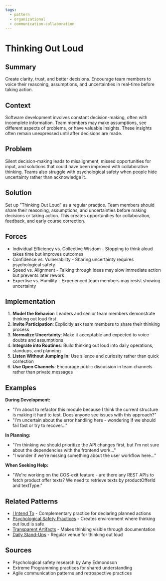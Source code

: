 ```yaml
---
tags:
  - pattern
  - organizational
  - communication-collaboration
---
```

# Thinking Out Loud

## Summary
Create clarity, trust, and better decisions. Encourage team members to voice their reasoning, assumptions, and uncertainties in real-time before taking action.

## Context
Software development involves constant decision-making, often with incomplete information. Team members may make assumptions, see different aspects of problems, or have valuable insights. These insights often remain unexpressed until after decisions are made.

## Problem
Silent decision-making leads to misalignment, missed opportunities for input, and solutions that could have been improved with collaborative thinking. Teams also struggle with psychological safety when people hide uncertainty rather than acknowledge it.

## Solution
Set up "Thinking Out Loud" as a regular practice. Team members should share their reasoning, assumptions, and uncertainties before making decisions or taking action. This creates opportunities for collaboration, feedback, and early course correction.

## Forces
- Individual Efficiency vs. Collective Wisdom - Stopping to think aloud takes time but improves outcomes
- Confidence vs. Vulnerability - Sharing uncertainty requires psychological safety
- Speed vs. Alignment - Talking through ideas may slow immediate action but prevents later rework
- Expertise vs. Humility - Experienced team members may resist showing uncertainty

## Implementation
1. **Model the Behavior**: Leaders and senior team members demonstrate thinking out loud first
2. **Invite Participation**: Explicitly ask team members to share their thinking process
3. **Normalize Uncertainty**: Make it acceptable and expected to voice doubts and assumptions
4. **Integrate into Routines**: Build thinking out loud into daily operations, standups, and planning
5. **Listen Without Jumping In**: Use silence and curiosity rather than quick correction
6. **Use Open Channels**: Encourage public discussion in team channels rather than private messages

## Examples
**During Development:**
- "I'm about to refactor this module because I think the current structure is making it hard to test. Does anyone see issues with this approach?"
- "I'm uncertain about the error handling here - wondering if we should fail fast or try to recover..."

**In Planning:**
- "I'm thinking we should prioritize the API changes first, but I'm not sure about the dependencies with the frontend work..."
- "I wonder if we're missing something about the user workflow here..."

**When Seeking Help:**
- "We're working on the COS-exit feature - are there any REST APIs to fetch product offer texts? We need to retrieve texts by productOfferId and textType."

## Related Patterns
- [I Intend To](i-intend-to.md) - Complementary practice for declaring planned actions
- [Psychological Safety Practices](psychological-safety-practices.md) - Creates environment where thinking out loud is safe
- [Transparent Artifacts](transparent-artifacts.md) - Makes thinking visible through documentation
- [Daily Stand-Ups](daily-stand-ups.md) - Regular venue for thinking out loud

## Sources
- Psychological safety research by Amy Edmondson
- Extreme Programming practices for shared understanding
- Agile communication patterns and retrospective practices